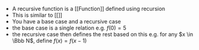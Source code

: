 - A recursive function is a [[Function]] defined using recursion
- This is similar to [[]]
- You have a base case and a recursive case
- the base case is a single relation e.g. $f(0) = 5$
- the recursive case then defines the rest based on this e.g. for any $x \in \Bbb N$, define $f(x) = f(x-1)$